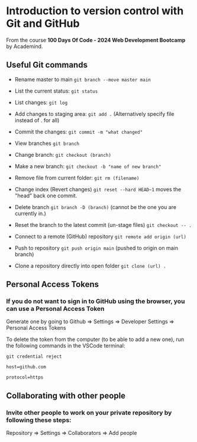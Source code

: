 # Introduction to version control with Git and GitHub

From the course **100 Days Of Code - 2024 Web Development Bootcamp** by Academind.

## Useful Git commands

- Rename master to main `git branch --move master main`

- List the current status: `git status`

- List changes: `git log`

- Add changes to staging area: `git add .` (Alternatively specify file instead of . for all)

- Commit the changes: `git commit -m "what changed"`

- View branches `git branch`

- Change branch: `git checkout (branch)`

- Make a new branch: `git checkout -b "name of new branch"`

- Remove file from current folder: `git rm (filename)`

- Change index (Revert changes) `git reset --hard HEAD~1` moves the "head" back one commit.

- Delete branch `git branch -D (branch)` (cannot be the one you are currently in.)

- Reset the branch to the latest commit (un-stage files) `git checkout -- .`

- Connect to a remote (GitHub) repository `git remote add origin (url)`

- Push to repository `git push origin main` (pushed to origin on main branch)

- Clone a repository directly into open folder `git clone (url) .`

## Personal Access Tokens

### If you do not want to sign in to GitHub using the browser, you can use a Personal Access Token

Generate one by going to Github => Settings => Developer Settings => Personal Access Tokens

To delete the token from the computer (to be able to add a new one), run the following commands in the VSCode terminal:

`git credential reject`

`host=github.com`

`protocol=https`

## Collaborating with other people

### Invite other people to work on your private repository by following these steps:

Repository => Settings => Collaborators => Add people
